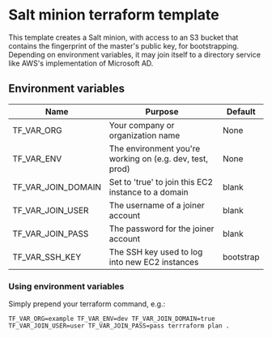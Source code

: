 # Salt minion terraform template

This template creates a Salt minion, with access to an S3 bucket that contains
the fingerprint of the master's public key, for bootstrapping.  Depending on
environment variables, it may join itself to a directory service like AWS's
implementation of Microsoft AD.

## Environment variables

| Name               | Purpose                                                  | Default   |
|--------------------|----------------------------------------------------------|-----------|
| TF_VAR_ORG         | Your company or organization name                        | None      |
| TF_VAR_ENV         | The environment you're working on (e.g. dev, test, prod) | None      |
| TF_VAR_JOIN_DOMAIN | Set to 'true' to join this EC2 instance to a domain      | blank     |
| TF_VAR_JOIN_USER   | The username of a joiner account                         | blank     |
| TF_VAR_JOIN_PASS   | The password for the joiner account                      | blank     |
| TF_VAR_SSH_KEY     | The SSH key used to log into new EC2 instances           | bootstrap |

### Using environment variables

Simply prepend your terraform command, e.g.:

```
TF_VAR_ORG=example TF_VAR_ENV=dev TF_VAR_JOIN_DOMAIN=true TF_VAR_JOIN_USER=user TF_VAR_JOIN_PASS=pass terrraform plan .
```
